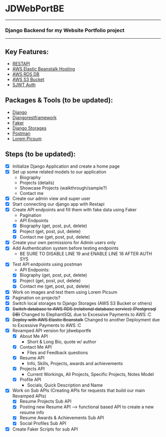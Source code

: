 # JDWebPortBE 

---

### Django Backend for my Website Portfolio project 

---

## Key Features:

- [RESTAPI]('https://www.django-rest-framework.org/')
- [AWS Elastic Beanstalk Hosting]('https://aws.amazon.com/elasticbeanstalk/') 
- [AWS RDS DB]('https://aws.amazon.com/rds/')
- [AWS S3 Bucket]('https://aws.amazon.com/s3/')
- [SJWT Auth]('https://django-rest-framework-simplejwt.readthedocs.io/en/latest/') 

## Packages & Tools (to be updated):

- [Django]('https://www.djangoproject.com/')
- [Djangorestframework]('https://www.django-rest-framework.org/')
- [Faker]('https://pypi.org/project/django-faker/') 
- [Django Storages]('https://django-storages.readthedocs.io/en/latest/')
- [Postman]('https://www.postman.com/')
- [Lorem Picsum]('https://picsum.photos/')

## Steps (to be updated):
- [x] Initialize Django Application and create a home page 
- [x] Set up some related models to our application
    - Biography
    - Projects (details)
    - Showcase Projects (walkthrough/sample?)
    - Contact me
- [x] Create our admin view and super user 
- [x] Start connecting our django app with Restapi 
- [x] Create API endpoints and fill them with fake data using Faker
     - Pagination
     - API Endpoints
  -[x] Biography (get, post, put, delete)
  -[x] Project (get, post, put, delete)
  -[x] Contact me (get, post, put, delete)
- [x] Create your own permissions for Admin users only
- [x] Add Authentication system before testing endpoints  
     - BE SURE TO DISABLE LINE 19 and ENABLE LINE 18 AFTER AUTH SYS
- [x] Test API endpoints using postman 
     - API Endpoints:
  -[x] Biography (get, post, put, delete)
  -[x] Project (get, post, put, delete)
  -[x] Contact me (get, post, put, delete) 
- [x] Work on images and test them using Lorem Picsum
- [x] Pagination on projects?
- [x] Switch local storages to Django Storages (AWS S3 Bucket or others) 
- [x] ~~Switch database to AWS RDS (relational database service) (Postgresql DB)~~ Changed to ElephantSQL due to Excessive Payments to AWS :C 
- [x] ~~Deploy with AWS Elastic Beanstalk~~ Changed to another Deployment due to Excessive Payments to AWS :C
- [x] Revamped API version for jdwebportfe
  - [x] About Me API 
    - Short & Long Bio, quote w/ author
  - [x] Contact Me API 
    - Files and Feedback questions 
  - [x] Resume API 
    - Info, Skills, Projects, awards and achievements 
  - [x] Projects API 
    - Current Workings, All Projects, Specific Projects, Notes Model 
  - [x] Profile API 
    - Socials, Quick Description and Name
- [x] Work on Sub APIs (Creating APIs for requests that build our main Revamped APIs)
  - [x] Resume Projects Sub API 
  - [x] Posting new Resume API --> functional based API to create a new resume info   
  - [x] Resume Awards & Achievements Sub API 
  - [x] Social Profiles Sub API
- [x] Create Faker Scripts for sub API